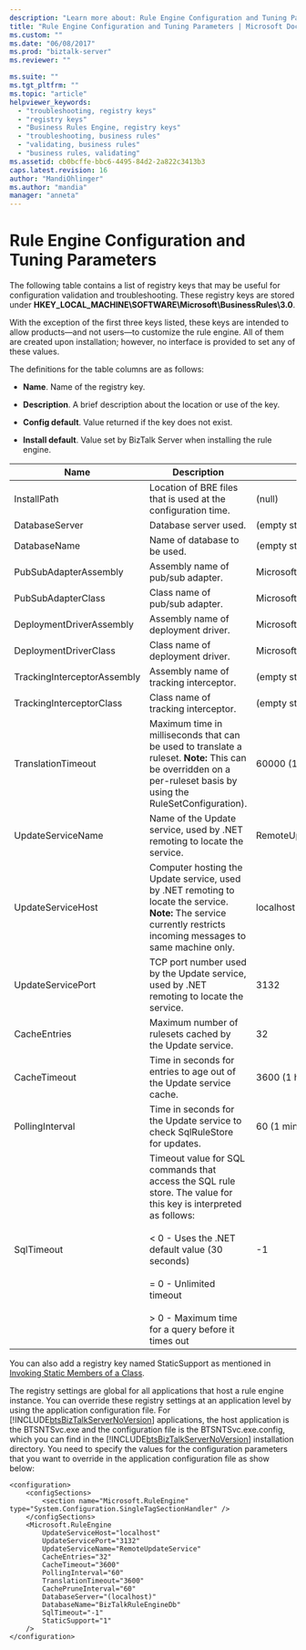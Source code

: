 ```yaml
---
description: "Learn more about: Rule Engine Configuration and Tuning Parameters"
title: "Rule Engine Configuration and Tuning Parameters | Microsoft Docs"
ms.custom: ""
ms.date: "06/08/2017"
ms.prod: "biztalk-server"
ms.reviewer: ""

ms.suite: ""
ms.tgt_pltfrm: ""
ms.topic: "article"
helpviewer_keywords: 
  - "troubleshooting, registry keys"
  - "registry keys"
  - "Business Rules Engine, registry keys"
  - "troubleshooting, business rules"
  - "validating, business rules"
  - "business rules, validating"
ms.assetid: cb0bcffe-bbc6-4495-84d2-2a822c3413b3
caps.latest.revision: 16
author: "MandiOhlinger"
ms.author: "mandia"
manager: "anneta"
---
```

# Rule Engine Configuration and Tuning Parameters
The following table contains a list of registry keys that may be useful for configuration validation and troubleshooting. These registry keys are stored under **HKEY_LOCAL_MACHINE\SOFTWARE\Microsoft\BusinessRules\3.0**.  
  
 With the exception of the first three keys listed, these keys are intended to allow products—and not users—to customize the rule engine. All of them are created upon installation; however, no interface is provided to set any of these values.  
  
 The definitions for the table columns are as follows:  
  
-   **Name**. Name of the registry key.  
  
-   **Description**. A brief description about the location or use of the key.  
  
-   **Config default**. Value returned if the key does not exist.  
  
-   **Install default**. Value set by BizTalk Server when installing the rule engine.  
  
|Name|Description|Config default|Install default|  
|----------|-----------------|--------------------|---------------------|  
|InstallPath|Location of BRE files that is used at the configuration time.|(null)|C:\Program Files\Common Files\Microsoft BizTalk (or C:\Program Files (x86)\Common Files\Microsoft BizTalk on a 64-bit operating system)|  
|DatabaseServer|Database server used.|(empty string)|Name of the database server specified during configuration of BRE.|  
|DatabaseName|Name of database to be used.|(empty string)|Name of the database specified during configuration of BRE. Typically, it is BizTalkRuleEngineDb|  
|PubSubAdapterAssembly|Assembly name of pub/sub adapter.|Microsoft.RuleEngine|Microsoft.RuleEngine|  
|PubSubAdapterClass|Class name of pub/sub adapter.|Microsoft.RuleEngine.PubSubAdapter|Microsoft.RuleEngine.PubSubAdapter|  
|DeploymentDriverAssembly|Assembly name of deployment driver.|Microsoft.RuleEngine|Microsoft.BizTalk.RuleEngineExtensions|  
|DeploymentDriverClass|Class name of deployment driver.|Microsoft.RuleEngine.RuleSetDeploymentDriver|Microsoft.BizTalk.RuleEngineExtensions.RuleSetDeploymentDriver|  
|TrackingInterceptorAssembly|Assembly name of tracking interceptor.|(empty string)|Microsoft.BizTalk.RuleEngineExtensions|  
|TrackingInterceptorClass|Class name of tracking interceptor.|(empty string)|Microsoft.BizTalk.RuleEngineExtensions.RuleSetTrackingInterceptor|  
|TranslationTimeout|Maximum time in milliseconds that can be used to translate a ruleset. **Note:**  This can be overridden on a per-ruleset basis by using the RuleSetConfiguration).|60000 (1 minute)|60000|  
|UpdateServiceName|Name of the Update service, used by .NET remoting to locate the service.|RemoteUpdateService|RemoteUpdateService|  
|UpdateServiceHost|Computer hosting the Update service, used by .NET remoting to locate the service. **Note:**  The service currently restricts incoming messages to same machine only.|localhost|localhost|  
|UpdateServicePort|TCP port number used by the Update service, used by .NET remoting to locate the service.|3132|3132|  
|CacheEntries|Maximum number of rulesets cached by the Update service.|32|32|  
|CacheTimeout|Time in seconds for entries to age out of the Update service cache.|3600 (1 hour)|3600|  
|PollingInterval|Time in seconds for the Update service to check SqlRuleStore for updates.|60 (1 minute)|60|  
|SqlTimeout|Timeout value for SQL commands that access the SQL rule store. The value for this key is interpreted as follows:<br /><br /> < 0 - Uses the .NET default value (30 seconds)<br /><br /> = 0 - Unlimited timeout<br /><br /> > 0 - Maximum time for a query before it times out|-1|-1|  
  
 You can also add a registry key named StaticSupport as mentioned in [Invoking Static Members of a Class](../core/invoking-static-members-of-a-class.md).  
  
 The registry settings are global for all applications that host a rule engine instance. You can override these registry settings at an application level by using the application configuration file. For [!INCLUDE[btsBizTalkServerNoVersion](../includes/btsbiztalkservernoversion-md.md)] applications, the host application is the BTSNTSvc.exe and the configuration file is the BTSNTSvc.exe.config, which you can find in the [!INCLUDE[btsBizTalkServerNoVersion](../includes/btsbiztalkservernoversion-md.md)] installation directory.  You need to specify the values for the configuration parameters that you want to override in the application configuration file as show below:  
  
```  
<configuration>  
    <configSections>  
        <section name="Microsoft.RuleEngine" type="System.Configuration.SingleTagSectionHandler" />  
    </configSections>  
    <Microsoft.RuleEngine  
        UpdateServiceHost="localhost"  
        UpdateServicePort="3132"  
        UpdateServiceName="RemoteUpdateService"  
        CacheEntries="32"  
        CacheTimeout="3600"  
        PollingInterval="60"  
        TranslationTimeout="3600"  
        CachePruneInterval="60"  
        DatabaseServer="(localhost)"  
        DatabaseName="BizTalkRuleEngineDb"  
        SqlTimeout="-1"  
        StaticSupport="1"  
    />  
</configuration>  
```

